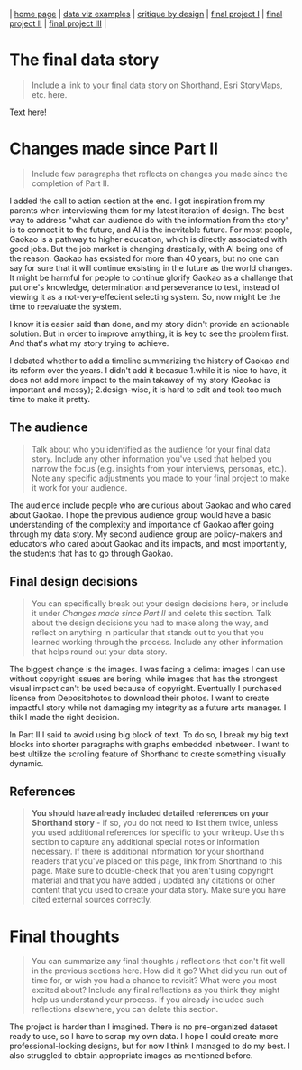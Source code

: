| [home page](https://cmustudent.github.io/tswd-portfolio-templates/) | [data viz examples](dataviz-examples) | [critique by design](critique-by-design) | [final project I](final-project-part-one) | [final project II](final-project-part-two) | [final project III](final-project-part-three) |

# The final data story
> Include a link to your final data story on Shorthand, Esri StoryMaps, etc. here. 

Text here!

# Changes made since Part II
> Include few paragraphs that reflects on changes you made since the completion of Part II. 

I added the call to action section at the end. I got inspiration from my parents when interviewing them for my latest iteration of design. The best way to address "what can audience do with the information from the story" is to connect it to the future, and AI is the inevitable future. For most people, Gaokao is a pathway to higher education, which is directly associated with good jobs. But the job market is changing drastically, with AI being one of the reason. Gaokao has exsisted for more than 40 years, but no one can say for sure that it will continue exsisting in the future as the world changes. It might be harmful for people to continue glorify Gaokao as a challange that put one's knowledge, determination and perseverance to test, instead of viewing it as a not-very-effecient selecting system. So, now might be the time to reevaluate the system.

I know it is easier said than done, and my story didn't provide an actionable solution. But in order to improve amything, it is key to see the problem first. And that's what my story trying to achieve.

I debated whether to add a timeline summarizing the history of Gaokao and its reform over the years. I didn't add it becasue 1.while it is nice to have, it does not add more impact to the main takaway of my story (Gaokao is important and messy); 2.design-wise, it is hard to edit and took too much time to make it pretty.



## The audience
> Talk about who you identified as the audience for your final data story.  Include any other information you've used that helped you narrow the focus (e.g. insights from your interviews, personas, etc.).  Note any specific adjustments you made to your final project to make it work for your audience.

The audience include people who are curious about Gaokao and who cared about Gaokao. I hope the previous audience group would have a basic understanding of the complexity and importance of Gaokao after going through my data story. My second audience group are policy-makers and educators who cared about Gaokao and its impacts, and most importantly, the students that has to go through Gaokao. 

## Final design decisions
> You can specifically break out your design decisions here, or include it under *Changes made since Part II* and delete this section. Talk about the design decisions you had to make along the way, and reflect on anything in particular that stands out to you that you learned working through the process.  Include any other information that helps round out your data story.

The biggest change is the images. I was facing a delima: images I can use without copyright issues are boring, while images that has the strongest visual impact can't be used because of copyright. Eventually I purchased license from Depositphotos to download their photos. I want to create impactful story while not damaging my integrity as a future arts manager. I thik I made the right decision.

In Part II I said to avoid using big block of text. To do so, I break my big text blocks into shorter paragraphs with graphs embedded inbetween. I want to best ultilize the scrolling feature of Shorthand to create something visually dynamic.

## References
> **You should have already included detailed references on your Shorthand story** - if so, you do not need to list them twice, unless you used additional references for specific to your writeup. Use this section to capture any additional special notes or information necessary. If there is additional information for your shorthand readers that you've placed on this page, link from Shorthand to this page. Make sure to double-check that you aren't using copyright material and that you have added / updated any citations or other content that you used to create your data story.  Make sure you have cited external sources correctly.


# Final thoughts
> You can summarize any final thoughts / reflections that don't fit well in the previous sections here.  How did it go?  What did you run out of time for, or wish you had a chance to revisit?  What were you most excited about?  Include any final reflections as you think they might help us understand your process.  If you already included such reflections elsewhere, you can delete this section. 

The project is harder than I imagined. There is no pre-organized dataset ready to use, so I have to scrap my own data. I hope I could create more professional-looking designs, but for now I think I managed to do my best. I also struggled to obtain appropriate images as mentioned before.


